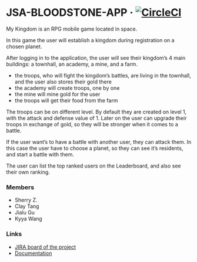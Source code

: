 # JSA-BLOODSTONE-APP &middot; [![CircleCI](https://circleci.com/gh/green-fox-academy/jsa-bloodstone-app/tree/development.svg?style=svg)](https://circleci.com/gh/green-fox-academy/jsa-bloodstone-app/tree/development)
My Kingdom is an RPG mobile game located in space.

In this game the user will establish a kingdom during registration on a chosen planet.

After logging in to the application, the user will see their kingdom’s 4 main buildings: a townhall, an academy, a mine, and a farm.

- the troops, who will fight the kingdom’s battles, are living in the townhall, and the user also stores their gold there
- the academy will create troops, one by one
- the mine will mine gold for the user
- the troops will get their food from the farm

The troops can be on different level. By default they are created on level 1, with the attack and defense value of 1. 
Later on the user can upgrade their troops in exchange of gold, so they will be stronger when it comes to a battle.

If the user want’s to have a battle with another user, they can attack them. 
In this case the user have to choose a planet, so they can see it’s residents, and start a battle with them.

The user can list the top ranked users on the Leaderboard, and also see their own ranking.

### Members
  * Sherry Z.
  * Clay Tang
  * Jialu Gu
  * Kyya Wang

### Links
  * [JIRA board of the project](https://jira.greenfox.academy/projects/JSAB2/summary)
  * [Documentation](https://documenter.getpostman.com/view/5191128/SWLe6T93)

